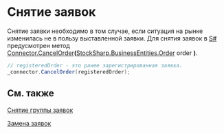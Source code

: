 # Снятие заявок

Снятие заявки необходимо в том случае, если ситуация на рынке изменилась не в пользу выставленной заявки. Для снятия заявок в [S\#](../../api.md) предусмотрен метод [Connector.CancelOrder](xref:StockSharp.Algo.Connector.CancelOrder(StockSharp.BusinessEntities.Order))**(**[StockSharp.BusinessEntities.Order](xref:StockSharp.BusinessEntities.Order) order **)**. 

```cs
// registeredOrder - это ранее зарегистрированная заявка.
_connector.CancelOrder(registeredOrder);
```

## См. также

[Снятие группы заявок](orders_mass_cancel.md)

[Замена заявок](orders_replacement.md)
